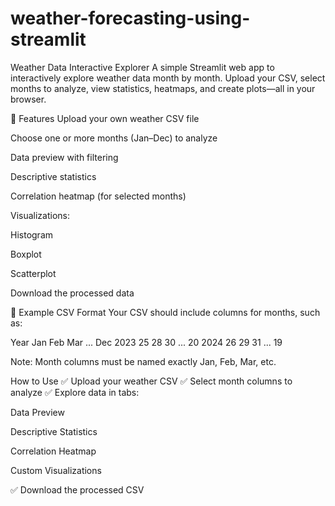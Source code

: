 # weather-forecasting-using-streamlit
Weather Data Interactive Explorer
A simple Streamlit web app to interactively explore weather data month by month. Upload your CSV, select months to analyze, view statistics, heatmaps, and create plots—all in your browser.

🚀 Features
Upload your own weather CSV file

Choose one or more months (Jan–Dec) to analyze

Data preview with filtering

Descriptive statistics

Correlation heatmap (for selected months)

Visualizations:

Histogram

Boxplot

Scatterplot

Download the processed data

📂 Example CSV Format
Your CSV should include columns for months, such as:

Year	Jan	Feb	Mar	...	Dec
2023	25	28	30	...	20
2024	26	29	31	...	19

Note: Month columns must be named exactly Jan, Feb, Mar, etc.

 How to Use
✅ Upload your weather CSV
✅ Select month columns to analyze
✅ Explore data in tabs:

Data Preview

Descriptive Statistics

Correlation Heatmap

Custom Visualizations

✅ Download the processed CSV



